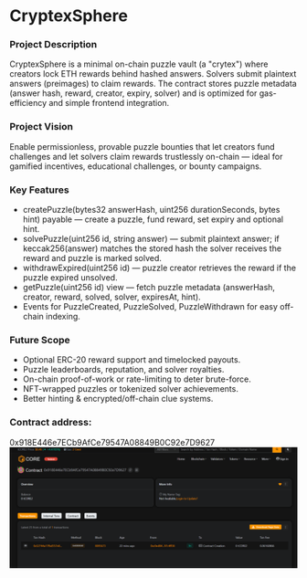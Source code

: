 # CryptexSphere

### Project Description
CryptexSphere is a minimal on-chain puzzle vault (a "crytex") where creators lock ETH rewards behind hashed answers. Solvers submit plaintext answers (preimages) to claim rewards. The contract stores puzzle metadata (answer hash, reward, creator, expiry, solver) and is optimized for gas-efficiency and simple frontend integration.

### Project Vision
Enable permissionless, provable puzzle bounties that let creators fund challenges and let solvers claim rewards trustlessly on-chain — ideal for gamified incentives, educational challenges, or bounty campaigns.

### Key Features
- createPuzzle(bytes32 answerHash, uint256 durationSeconds, bytes hint) payable — create a puzzle, fund reward, set expiry and optional hint.
- solvePuzzle(uint256 id, string answer) — submit plaintext answer; if keccak256(answer) matches the stored hash the solver receives the reward and puzzle is marked solved.
- withdrawExpired(uint256 id) — puzzle creator retrieves the reward if the puzzle expired unsolved.
- getPuzzle(uint256 id) view — fetch puzzle metadata (answerHash, creator, reward, solved, solver, expiresAt, hint).
- Events for PuzzleCreated, PuzzleSolved, PuzzleWithdrawn for easy off-chain indexing.

### Future Scope
- Optional ERC-20 reward support and timelocked payouts.
- Puzzle leaderboards, reputation, and solver royalties.
- On-chain proof-of-work or rate-limiting to deter brute-force.
- NFT-wrapped puzzles or tokenized solver achievements.
- Better hinting & encrypted/off-chain clue systems.

### Contract address:
0x918E446e7ECb9AfCe79547A08849B0C92e7D9627
![alt text](image.png)
